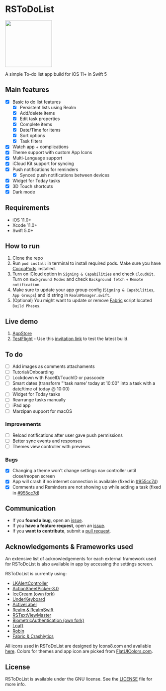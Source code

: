 # RSToDoList

<p align="left">
  <img width="150" height="150" src="https://github.com/rursache/ToDoList/blob/master/Resources/icon.png" />
</p>

A simple To-do list app build for iOS 11+ in Swift 5

## Main features
- [x] Basic to do list features
	- [x] Persistent lists using Realm
	- [x] Add/delete items
	- [x] Edit task properties
	- [x] Complete items
	- [x] Date/Time for items
	- [x] Sort options
	- [x] Task filters
- [x] Watch app + complications
- [x] Theme support with custom App Icons
- [x] Multi-Language support
- [x] iCloud Kit support for syncing
- [x] Push notifications for reminders
	- [x] Synced push notifications between devices
- [x] Widget for Today tasks
- [x] 3D Touch shortcuts
- [x] Dark mode

## Requirements
 - iOS 11.0+
 - Xcode 11.0+
 - Swift 5.0+

## How to run

1. Clone the repo
2. Run ```pod install``` in terminal to install required pods. Make sure you have [CocoaPods](https://guides.cocoapods.org/using/getting-started.html) installed.
3. Turn on iCloud option in ```Signing & Capabilities``` and check ```CloudKit```. Turn on ```Background Modes``` and check ```Background fetch``` + ```Remote notification```.
4. Make sure to update your app group config (```Signing & Capabilities```, ```App Groups```) and id string in ```RealmManager.swift```.
5. (Optional) You might want to update or remove [Fabric](https://fabric.io/home) script located ```Build Phases```.

## Live demo

1. [AppStore](https://apps.apple.com/us/app/todolist-task-manager/id1454122524?ls=1)
2. [TestFlight](https://itunes.apple.com/us/app/testflight/id899247664?mt=8) - Use this [invitation link](http://l0ng.in/todolist) to test the latest build.

## To do

- [ ] Add images as comments attachaments
- [ ] Tutorial/Onboarding
- [ ] Lockdown with FaceID/TouchID or passcode
- [ ] Smart dates (transform "'task name' today at 10:00" into a task with a date/time of today @ 10:00)
- [ ] Widget for Today tasks
- [ ] Rearrange tasks manually
- [ ] iPad app
- [ ] Marzipan support for macOS
 
### Improvements
- [ ] Reload notifications after user gave push permissions
- [ ] Better sync events and responses
- [ ] Themes view controller with previews

### Bugs
- [x] Changing a theme won't change settings nav controller until close/reopen screen
- [x] App will crash if no internet connection is available (fixed in [#955cc7d](https://github.com/rursache/ToDoList/commit/955cc7d895b92945d66aedec3fffb41be8da6c3f))
- [x] Comments and Reminders are not showing up while adding a task (fixed in [#955cc7d](https://github.com/rursache/ToDoList/commit/955cc7d895b92945d66aedec3fffb41be8da6c3f))

## Communication
- If you **found a bug**, open an [issue](https://github.com/rursache/ToDoList/issues).
- If you **have a feature request**, open an [issue](https://github.com/rursache/ToDoList/issues).
- If you **want to contribute**, submit a [pull request]().

## Acknowledgements & Frameworks used

An extensive list of acknowledgements for each external framework used for RSToDoList is also available in app by accessing the settings screen.

RSToDoList is currently using:

 - [LKAlertController](https://github.com/lightningkite/LKAlertController)
 - [ActionSheetPicker-3.0](https://github.com/skywinder/ActionSheetPicker-3.0)
 - [IceCream (own fork)](https://github.com/rursache/IceCream)
 - [UnderKeyboard](https://github.com/evgenyneu/UnderKeyboard)
 - [ActiveLabel](https://github.com/optonaut/ActiveLabel.swift)
 - [Realm & RealmSwift](https://realm.io/products/realm-database)
 - [RSTextViewMaster](https://github.com/rursache/RSTextViewMaster)
 - [BiometricAuthentication (own fork)](https://github.com/rursache/BiometricAuthentication)
 - [Loaf)](https://github.com/schmidyy/Loaf)
 - [Robin](https://github.com/ahmedabadie/Robin)
 - [Fabric & Crashlytics](https://fabric.io/home)

All icons used in RSToDoList are designed by Icons8.com and available [here](http://icons8.com).
Colors for themes and app icon are picked from [FlatUIColors.com](https://flatuicolors.com).

## License

RSToDoList is available under the GNU license. See the [LICENSE](https://github.com/rursache/ToDoList/blob/master/LICENSE) file for more info.

